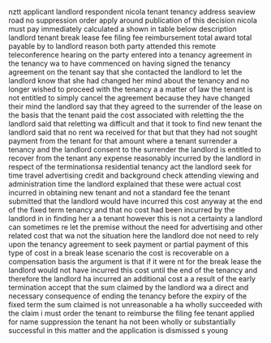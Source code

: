 nztt applicant landlord respondent nicola tenant tenancy address seaview road no suppression order apply around publication of this decision nicola must pay immediately calculated a shown in table below description landlord tenant break lease fee filing fee reimbursement total award total payable by to landlord reason both party attended this remote teleconference hearing on the party entered into a tenancy agreement in the tenancy wa to have commenced on having signed the tenancy agreement on the tenant say that she contacted the landlord to let the landlord know that she had changed her mind about the tenancy and no longer wished to proceed with the tenancy a a matter of law the tenant is not entitled to simply cancel the agreement because they have changed their mind the landlord say that they agreed to the surrender of the lease on the basis that the tenant paid the cost associated with reletting the the landlord said that reletting wa difficult and that it took to find new tenant the landlord said that no rent wa received for that but that they had not sought payment from the tenant for that amount where a tenant surrender a tenancy and the landlord consent to the surrender the landlord is entitled to recover from the tenant any expense reasonably incurred by the landlord in respect of the terminationsa residential tenancy act the landlord seek for time travel advertising credit and background check attending viewing and administration time the landlord explained that these were actual cost incurred in obtaining new tenant and not a standard fee the tenant submitted that the landlord would have incurred this cost anyway at the end of the fixed term tenancy and that no cost had been incurred by the landlord in in finding her a a tenant however this is not a certainty a landlord can sometimes re let the premise without the need for advertising and other related cost that wa not the situation here the landlord doe not need to rely upon the tenancy agreement to seek payment or partial payment of this type of cost in a break lease scenario the cost is recoverable on a compensation basis the argument is that if it were nt for the break lease the landlord would not have incurred this cost until the end of the tenancy and therefore the landlord ha incurred an additional cost a a result of the early termination accept that the sum claimed by the landlord wa a direct and necessary consequence of ending the tenancy before the expiry of the fixed term the sum claimed is not unreasonable a ha wholly succeeded with the claim i must order the tenant to reimburse the filing fee tenant applied for name suppression the tenant ha not been wholly or substantially successful in this matter and the application is dismissed s young